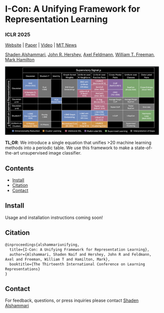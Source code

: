 # I-Con: A Unifying Framework for Representation Learning
###  ICLR 2025


[Website](https://aka.ms/i-con) |  [Paper](https://arxiv.org/pdf/2504.16929)  | [Video](https://youtu.be/UvjTbnFzRac) | [MIT News](https://news.mit.edu/2025/machine-learning-periodic-table-could-fuel-ai-discovery-0423)


[Shaden Alshammari](http://shadealsha.github.io),
[John R. Hershey](https://research.google/people/john-hershey/),
[Axel Feldmann](https://feldmann.nyc/),
[William T. Freeman](https://billf.mit.edu/about/bio),
[Mark Hamilton](https://mhamilton.net/)

![ICon Overview Graphic](periodic_table.png)

**TL;DR**: We introduce a single equation that unifies >20 machine learning methods into a periodic table. We use this framework to make a state-of-the-art unsupervised image classifier.

## Contents
<!--ts-->
   * [Install](#install)
   * [Citation](#citation)
   * [Contact](#contact)
<!--te-->

## Install

Usage and installation instructions coming soon!

## Citation

```
@inproceedings{alshammariunifying,
  title={I-Con: A Unifying Framework for Representation Learning},
  author={Alshammari, Shaden Naif and Hershey, John R and Feldmann, Axel and Freeman, William T and Hamilton, Mark},
  booktitle={The Thirteenth International Conference on Learning Representations}
}
```

## Contact

For feedback, questions, or press inquiries please contact [Shaden Alshammari](mailto:shaden@mit.edu)
